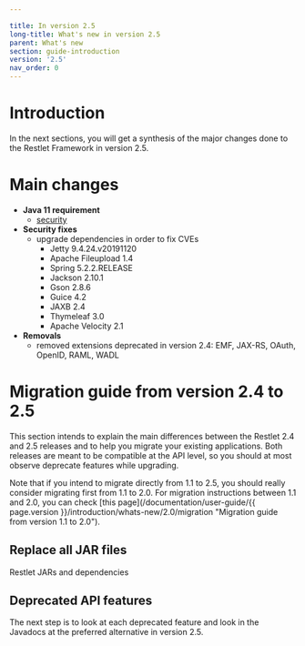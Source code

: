 ```yaml
---

title: In version 2.5
long-title: What's new in version 2.5
parent: What's new
section: guide-introduction
version: '2.5'
nav_order: 0
---
```

# Introduction

In the next sections, you will get a synthesis of the major changes done
to the Restlet Framework in version 2.5.

# Main changes

* __Java 11 requirement__
  * [security](https://www.oracle.com/technetwork/java/javase/11-relnote-issues-5012449.html#NewFeature)
* __Security fixes__
  * upgrade dependencies in order to fix CVEs
    * Jetty 9.4.24.v20191120
    * Apache Fileupload 1.4
    * Spring 5.2.2.RELEASE
    * Jackson 2.10.1
    * Gson 2.8.6
    * Guice 4.2
    * JAXB 2.4
    * Thymeleaf 3.0
    * Apache Velocity 2.1
* __Removals__
  * removed extensions deprecated in version 2.4: EMF, JAX-RS, OAuth, OpenID, RAML, WADL

# Migration guide from version 2.4 to 2.5

This section intends to explain the main differences between the Restlet
2.4 and 2.5 releases and to help you migrate your existing applications.
Both releases are meant to be compatible at the API level, so you should
at most observe deprecate features while upgrading.

Note that if you intend to migrate directly from 1.1 to 2.5, you should
really consider migrating first from 1.1 to 2.0. For migration instructions between 1.1 and 2.0,
you can check [this page](/documentation/user-guide/{{ page.version }}/introduction/whats-new/2.0/migration "Migration guide from version 1.1 to 2.0").

## Replace all JAR files

Restlet JARs and dependencies

## Deprecated API features

The next step is to look at each deprecated feature and look in the
Javadocs at the preferred alternative in version 2.5.
